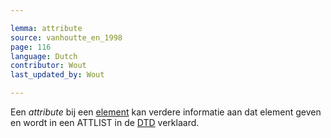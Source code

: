 ```yaml
---

lemma: attribute
source: vanhoutte_en_1998
page: 116
language: Dutch
contributor: Wout
last_updated_by: Wout

---
```


Een _attribute_ bij een [element](element.html) kan verdere informatie aan dat element geven en wordt in een ATTLIST in de [DTD](DTD.html) verklaard.
